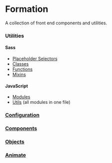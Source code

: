 # Formation

A collection of front end components and utilities.

### Utilities

#### Sass
* [Placeholder Selectors](/src/utils/atomic/_props.scss)
* [Classes](/src/utils/atomic/_classes.scss)
* [Functions](/src/utils/functions)
* [Mixins](/src/utils/mixins)

#### JavaScript
* [Modules](/src/utils/modules)
* [Utils](/src/utils/utils.js) (all modules in one file)

### [Configuration](/src/config)

### [Components](/src/components)

### [Objects](/src/objects)

### [Animate](/src/animate)
